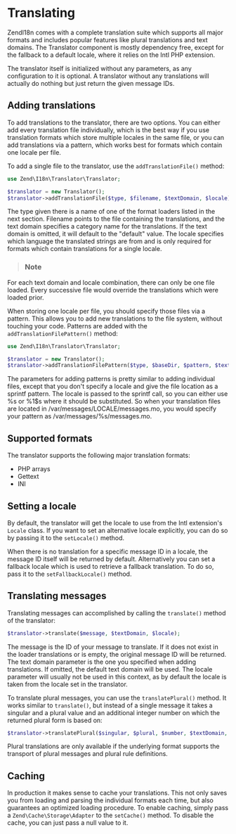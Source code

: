 # Translating

ZendI18n comes with a complete translation suite which supports all major formats and includes
popular features like plural translations and text domains. The Translator component is mostly
dependency free, except for the fallback to a default locale, where it relies on the Intl PHP
extension.

The translator itself is initialized without any parameters, as any configuration to it is optional.
A translator without any translations will actually do nothing but just return the given message
IDs.

## Adding translations

To add translations to the translator, there are two options. You can either add every translation
file individually, which is the best way if you use translation formats which store multiple locales
in the same file, or you can add translations via a pattern, which works best for formats which
contain one locale per file.

To add a single file to the translator, use the `addTranslationFile()` method:

```php
use Zend\I18n\Translator\Translator;

$translator = new Translator();
$translator->addTranslationFile($type, $filename, $textDomain, $locale);
```

The type given there is a name of one of the format loaders listed in the next section. Filename
points to the file containing the translations, and the text domain specifies a category name for
the translations. If the text domain is omitted, it will default to the "default" value. The locale
specifies which language the translated strings are from and is only required for formats which
contain translations for a single locale.

> ### Note
For each text domain and locale combination, there can only be one file loaded. Every successive
file would override the translations which were loaded prior.

When storing one locale per file, you should specify those files via a pattern. This allows you to
add new translations to the file system, without touching your code. Patterns are added with the
`addTranslationFilePattern()` method:

```php
use Zend\I18n\Translator\Translator;

$translator = new Translator();
$translator->addTranslationFilePattern($type, $baseDir, $pattern, $textDomain);
```

The parameters for adding patterns is pretty similar to adding individual files, except that you
don't specify a locale and give the file location as a sprintf pattern. The locale is passed to the
sprintf call, so you can either use %s or %1$s where it should be substituted. So when your
translation files are located in /var/messages/LOCALE/messages.mo, you would specify your pattern as
/var/messages/%s/messages.mo.

## Supported formats

The translator supports the following major translation formats:

- PHP arrays
- Gettext
- INI

## Setting a locale

By default, the translator will get the locale to use from the Intl extension's `Locale` class. If
you want to set an alternative locale explicitly, you can do so by passing it to the `setLocale()`
method.

When there is no translation for a specific message ID in a locale, the message ID itself will be
returned by default. Alternatively you can set a fallback locale which is used to retrieve a
fallback translation. To do so, pass it to the `setFallbackLocale()` method.

## Translating messages

Translating messages can accomplished by calling the `translate()` method of the translator:

```php
$translator->translate($message, $textDomain, $locale);
```

The message is the ID of your message to translate. If it does not exist in the loader translations
or is empty, the original message ID will be returned. The text domain parameter is the one you
specified when adding translations. If omitted, the default text domain will be used. The locale
parameter will usually not be used in this context, as by default the locale is taken from the
locale set in the translator.

To translate plural messages, you can use the `translatePlural()` method. It works similar to
`translate()`, but instead of a single message it takes a singular and a plural value and an
additional integer number on which the returned plural form is based on:

```php
$translator->translatePlural($singular, $plural, $number, $textDomain, $locale);
```

Plural translations are only available if the underlying format supports the transport of plural
messages and plural rule definitions.

## Caching

In production it makes sense to cache your translations. This not only saves you from loading and
parsing the individual formats each time, but also guarantees an optimized loading procedure. To
enable caching, simply pass a `Zend\Cache\Storage\Adapter` to the `setCache()` method. To disable
the cache, you can just pass a null value to it.

